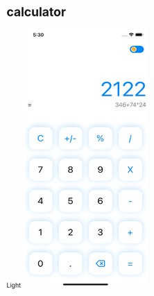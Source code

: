 # calculator

Light
<img src="https://raw.githubusercontent.com/ecusee/calculator/master/lightMode.png" width="290" height="600" />
